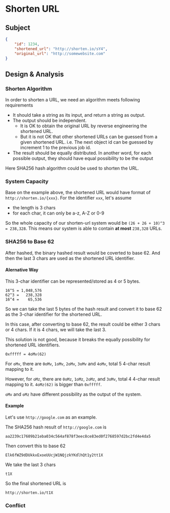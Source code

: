 # Shorten URL

## Subject

```JSON
{
    "id": 1234,
    "shortened_url": "http://shorten.io/sY4",
    "original_url": "http://somewebsite.com"
}
```

## Design & Analysis

### Shorten Algorithm

In order to shorten a URL, we need an algorithm meets following requirements

- It should take a string as its input, and return a string as output.
- The output should be independent.
  - It is OK to obtain the original URL by reverse engineering the shortened URL.
  - But it is not OK that other shortened URLs can be guessed from a given shortened URL. i.e. The next object id can be guessed by increment 1 to the previous job id.
- The result should be equally distributed. In another word, for each possible output, they should have equal possibility to be the output

Here SHA256 hash algorithm could be used to shorten the URL.

### System Capacity

Base on the example above, the shortened URL would have format of `http://shorten.io/{xxx}`. For the identifier `xxx`, let's assume

- the length is 3 chars
- for each char, it can only be a-z, A-Z or 0-9

So the whole capacity of our shorten-url system would be
`(26 + 26 + 10)^3 = 238,328`. This means our system is able to contain **at most** `238,328` URLs.

### SHA256 to Base 62

After hashed, the binary hashed result would be coverted to base 62. And then the last 3 chars are used as the shortened URL identifier.

#### Alernative Way

This 3-char identifier can be represented/stored as 4 or 5 bytes.

```none
16^5 = 1,048,576
62^3 =   238,328
16^4 =    65,536
```

So we can take the last 5 bytes of the hash result and convert it to base 62 as the 3-char identifier for the shortened URL.

In this case, after converting to base 62, the result could be either 3 chars or 4 chars. If it is 4 chars, we will take the last 3.

This solution is not good, because it breaks the equally possibility for shortened URL identifiers.

```none
0xfffff = 4oMv(62)
```

For `oMv`, there are `0oMv`, `1oMv`, `2oMv`, `3oMv` and `4oMv`, total 5 4-char result mapping to it.

However, for `oMz`, there are `0oMz`, `1oMz`, `2oMz`, and `3oMv`, total 4 4-char result mapping to it. `4oMz(62)` is bigger than `0xfffff`.

`oMv` and `oMz` have different possibility as the output of the system.

#### Example

Let's use `http://google.com` as an example.

The SHA256 hash result of `http://google.com` is

```none
aa2239c17609b21eba034c564af878f3eec8ce83ed0f2768597d2bc2fd4e4da5
```

Then convert this to base 62

```none
Elk6fWZ9dDUkkxExoeUUcjW1NQjzkYKdlhQt1y2tt1X
```

We take the last 3 chars

```none
t1X
```

So the final shortened URL is

```none
http://shorten.io/t1X
```

### Conflict
